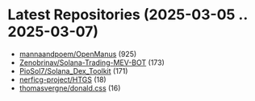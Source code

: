 # Latest Repositories (2025-03-05 .. 2025-03-07)

- [mannaandpoem/OpenManus](https://github.com/mannaandpoem/OpenManus) (925)
- [Zenobrinav/Solana-Trading-MEV-BOT](https://github.com/Zenobrinav/Solana-Trading-MEV-BOT) (173)
- [PioSol7/Solana_Dex_Toolkit](https://github.com/PioSol7/Solana_Dex_Toolkit) (171)
- [nerficg-project/HTGS](https://github.com/nerficg-project/HTGS) (18)
- [thomasvergne/donald.css](https://github.com/thomasvergne/donald.css) (16)
